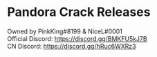 # Pandora Crack Releases
Owned by PinkKing#8199 & NiceL#0001 \
Official Discord: https://discord.gg/BMKFU5kJ7B \
CN Discord: https://discord.gg/hRuc6WXRz3
